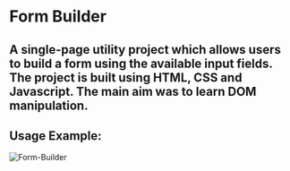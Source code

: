 # Form Builder
## A single-page utility project which allows users to build a form using the available input fields. The project is built using HTML, CSS and Javascript. The main aim was to learn DOM manipulation.
## Usage Example:
![Form-Builder](https://github.com/user-attachments/assets/c54f5f58-6320-4730-a944-c1d39a3ec005)
